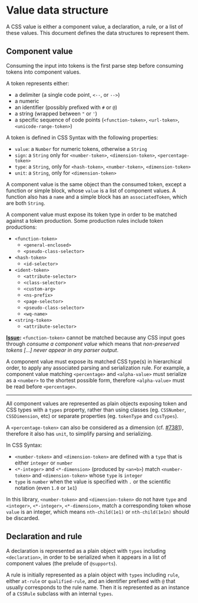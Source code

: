 
# Value data structure

A CSS value is either a component value, a declaration, a rule, or a list of these values. This document defines the data structures to represent them.

## Component value

Consuming the input into tokens is the first parse step before consuming tokens into component values.

A token represents either:

  - a delimiter (a single code point, `<--`, or `-->`)
  - a numeric
  - an identifier (possibly prefixed with `#` or `@`)
  - a string (wrapped between `"` or `'`)
  - a specific sequence of code points (`<function-token>`, `<url-token>`, `<unicode-range-token>`)

A token is defined in CSS Syntax with the following properties:

  - `value`: a `Number` for numeric tokens, otherwise a `String`
  - `sign`: a `String` only for `<number-token>`, `<dimension-token>`, `<percentage-token>`
  - `type`: a `String`, only for `<hash-token>`, `<number-token>`, `<dimension-token>`
  - `unit`: a `String`, only for `<dimension-token>`

A component value is the same object than the consumed token, except a function or simple block, whose `value` is a list of component values. A function also has a `name` and a simple block has an `associatedToken`, which are both `String`.

A component value must expose its token type in order to be matched against a token production. Some production rules include token productions:

  - `<function-token>`
    - `<general-enclosed>`
    - `<pseudo-class-selector>`
  - `<hash-token>`
    - `<id-selector>`
  - `<ident-token>`
    - `<attribute-selector>`
    - `<class-selector>`
    - `<custom-arg>`
    - `<ns-prefix>`
    - `<page-selector>`
    - `<pseudo-class-selector>`
    - `<wq-name>`
  - `<string-token>`
    - `<attribute-selector>`

**[Issue](https://github.com/w3c/csswg-drafts/issues/7016):** `<function-token>` cannot be matched because any CSS input goes through *consume a component value* which means that *non-preserved tokens [...] never appear in any parser output*.

A component value must expose its matched CSS type(s) in hierarchical order, to apply any associated parsing and serialization rule. For example, a component value matching `<percentage>` and `<alpha-value>` must serialize as a `<number>` to the shortest possible form, therefore `<alpha-value>` must be read before `<percentage>`.

---

All component values are represented as plain objects exposing token and CSS types with a `types` property, rather than using classes (eg. `CSSNumber`, `CSSDimension`, etc) or separate properties (eg. `tokenType` and `cssTypes`).

A `<percentage-token>` can also be considered as a dimension (cf. [#7381](https://github.com/w3c/csswg-drafts/issues/7381)), therefore it also has `unit`, to simplify parsing and serializing.

In CSS Syntax:

  - `<number-token>` and `<dimension-token>` are defined with a `type` that is either `integer` or `number`
  - `<*-integer>` and `<*-dimension>` (produced by `<an+b>`) match `<number-token>` and `<dimension-token>` whose `type` is `integer`
  - `type` is `number` when the value is specified with `.` or the scientific notation (even `1.0` or `1e1`)

In this library, `<number-token>` and `<dimension-token>` do not have `type` and `<integer>`, `<*-integer>`, `<*-dimension>`, match a corresponding token whose `value` is an integer, which means `nth-child(1e1)` or `nth-child(1e1n)` should be discarded.

## Declaration and rule

A declaration is represented as a plain object with `types` including `<declaration>`, in order to be serialized when it appears in a list of component values (the prelude of `@supports`).

A rule is initially represented as a plain object with `types` including `rule`, either `at-rule` or `qualified-rule`, and an identifier prefixed with `@` that usually corresponds to the rule name. Then it is represented as an instance of a `CSSRule` subclass with an internal `types`.

